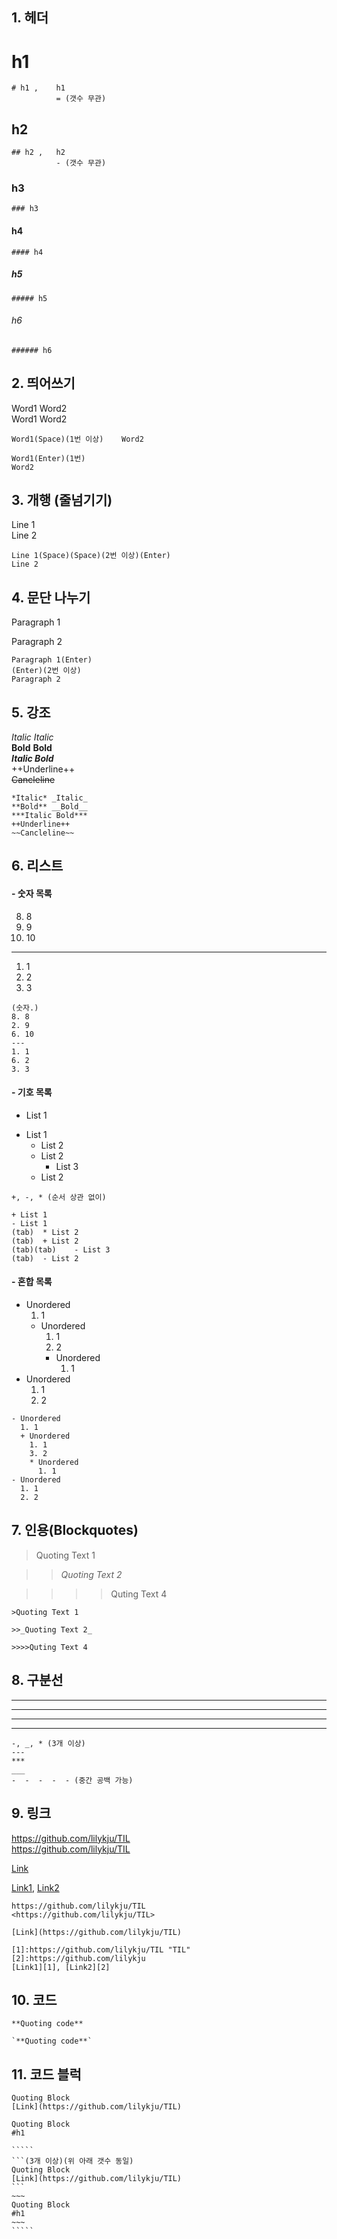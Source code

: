 ## 1. 헤더
# h1   
~~~
# h1 ,    h1  
          = (갯수 무관)
~~~
## h2  
~~~
## h2 ,   h2  
          - (갯수 무관)
~~~
### h3  
~~~
### h3
~~~
#### h4  
~~~
#### h4
~~~
##### h5  
~~~
##### h5
~~~
###### h6  
~~~
###### h6
~~~

## 2. 띄어쓰기

Word1    Word2  
Word1
Word2  

```
Word1(Space)(1번 이상)    Word2

Word1(Enter)(1번)
Word2
```

## 3. 개행 (줄넘기기)

Line 1  
Line 2
```
Line 1(Space)(Space)(2번 이상)(Enter)  
Line 2
```

## 4. 문단 나누기

Paragraph 1



Paragraph 2
```
Paragraph 1(Enter)
(Enter)(2번 이상)
Paragraph 2
```

## 5. 강조

*Italic* _Italic_  
**Bold** __Bold__  
***Italic Bold***  
++Underline++  
~~Cancleline~~  
```
*Italic* _Italic_  
**Bold** __Bold__  
***Italic Bold***  
++Underline++  
~~Cancleline~~  
```

## 6. 리스트
#### - 숫자 목록

8. 8
2. 9
6. 10
---
1. 1
6. 2
3. 3

```
(숫자.)
8. 8
2. 9
6. 10
---
1. 1
6. 2
3. 3
```

#### - 기호 목록
  + List 1
  - List 1
    * List 2
    + List 2
      - List 3
    - List 2
    
  ```
  +, -, * (순서 상관 없이)
  
  + List 1
  - List 1
  (tab)  * List 2
  (tab)  + List 2
  (tab)(tab)    - List 3
  (tab)  - List 2
  ```

#### - 혼합 목록

- Unordered
  1. 1
  + Unordered
    1. 1 
    3. 2
    * Unordered
      1. 1
- Unordered
  1. 1
  2. 2
      
```
- Unordered
  1. 1
  + Unordered
    1. 1 
    3. 2
    * Unordered
      1. 1
- Unordered
  1. 1
  2. 2
```

## 7. 인용(Blockquotes)

>Quoting Text 1

>>_Quoting Text 2_

>>>>Quting Text 4
~~~
>Quoting Text 1

>>_Quoting Text 2_

>>>>Quting Text 4
~~~

## 8. 구분선
---
***
___
-  -  -  -  - 
```
-, _, * (3개 이상)
---
***
___
-  -  -  -  - (중간 공백 가능)
```

## 9. 링크

https://github.com/lilykju/TIL  
<https://github.com/lilykju/TIL>  

[Link](https://github.com/lilykju/TIL)

[1]:https://github.com/lilykju/TIL "TIL"
[2]:https://github.com/lilykju
[Link1][1], [Link2][2] 

```
https://github.com/lilykju/TIL
<https://github.com/lilykju/TIL>

[Link](https://github.com/lilykju/TIL)

[1]:https://github.com/lilykju/TIL "TIL"
[2]:https://github.com/lilykju
[Link1][1], [Link2][2]

```

## 10. 코드

`**Quoting code**`
```
`**Quoting code**`
```

## 11. 코드 블럭

```
Quoting Block
[Link](https://github.com/lilykju/TIL)
```
~~~
Quoting Block
#h1
~~~
``````
`````
```(3개 이상)(위 아래 갯수 동일)
Quoting Block
[Link](https://github.com/lilykju/TIL)
```
~~~
Quoting Block
#h1
~~~
`````
``````
